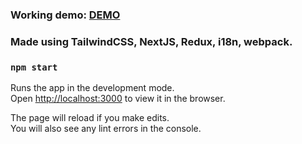 ### Working demo: [DEMO](https://cvmaker-os.web.app/)

### Made using TailwindCSS, NextJS, Redux, i18n, webpack.
### `npm start`

Runs the app in the development mode.\
Open [http://localhost:3000](http://localhost:3000) to view it in the browser.

The page will reload if you make edits.\
You will also see any lint errors in the console.
